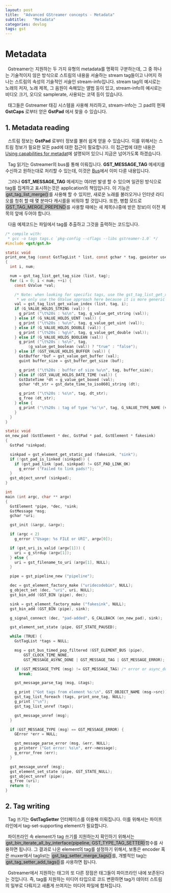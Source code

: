 ```yaml
---
layout: post
title:  "Advanced GStreamer concepts - Metadata"
subtitle:   "Metadata"
categories: devlog
tags: gst
---
```


<style>
.fill_color {background-color:rgba(164,164,164,0.7);border-radius:4px;padding:2px;}
.blue_l {color:#323C73;}
</style>

# __Metadata__

&nbsp; Gstreamer는 지원하는 두 가지 유형의 metadata를 명확히 구분하는데, 그 중 하나는 기술적이지 않은 방식으로 스트림의 내용을 서술하는 stream tag들이고 나머지 하나는 스트림의 속성의 기술적인 서술인 stream-info입니다. stream tag의 예시로는 노래의 저자, 노래 제목, 그 음원이 속해있는 앨범 등이 있고, stream-info의 예시로는 비디오 크기, 오디오 samplerate, 사용되는 코덱 등이 있습니다.

&nbsp; 태그들은 Gstreamer 태깅 시스템을 사용해 처리하고, stream-info는 그 pad의 현재 __GstCaps__ 로부터 얻은 __GstPad__ 에서 찾을 수 있습니다.

## __1. Metadata reading__

&nbsp; 스트림 정보는 __GstPad__ 로부터 정보를 불러 쉽게 얻을 수 있습니다. 이를 위해서는 스트림 정보가 필요한 모든 pad에 대한 접근이 필요합니다. 이 접근법에 대한 내용은 [Using capabilities for metadat](https://gstreamer.freedesktop.org/documentation/application-development/basics/pads.html?gi-language=c#using-capabilities-for-metadata)에 설명되어 있으니 지금은 넘어가도록 하겠습니다.

&nbsp; Tag 읽기는 Gstreamer의 bus를 통해 이뤄집니다. __GST_MESSAGE_TAG__ 메세지를 수신하고 원하는대로 처리할 수 있는데, 이것은 [Bus](https://gstreamer.freedesktop.org/documentation/application-development/basics/bus.html?gi-language=c)에서 이미 다룬 내용입니다.

&nbsp; 그러나 __GST_MESSAGE_TAG__ 메세지는 여러번 발생 할 수 있으며 일관된 방식으로 tag를 집계하고 표시하는것은 application의 책임입니다. 이 기능은 <span class="fill_color">gst_tag_list_merge()</span>를 사용해 할 수 있지만, 새로운 노래를 불러오거나 인터넷 라디오를 청취 할 때 몇 분마다 캐시를을 비워야 할 것입니다. 또한, 병합 모드로 <span class="fill_color">GST_TAG_MERGE_PREPEND</span>를 사용할 때에는 새 제목(나중에 받은 정보)이 이전 제목의 앞에 두어야 합니다.

&nbsp; 다음 예제코드는 파일에서 tag를 추출하고 그것을 출력하는 코드입니다.

```c
/* compile with:
 * gcc -o tags tags.c `pkg-config --cflags --libs gstreamer-1.0` */
#include <gst/gst.h>

static void
print_one_tag (const GstTagList * list, const gchar * tag, gpointer user_data)
{
  int i, num;

  num = gst_tag_list_get_tag_size (list, tag);
  for (i = 0; i < num; ++i) {
    const GValue *val;

    /* Note: when looking for specific tags, use the gst_tag_list_get_xyz() API,
     * we only use the GValue approach here because it is more generic */
    val = gst_tag_list_get_value_index (list, tag, i);
    if (G_VALUE_HOLDS_STRING (val)) {
      g_print ("\t%20s : %s\n", tag, g_value_get_string (val));
    } else if (G_VALUE_HOLDS_UINT (val)) {
      g_print ("\t%20s : %u\n", tag, g_value_get_uint (val));
    } else if (G_VALUE_HOLDS_DOUBLE (val)) {
      g_print ("\t%20s : %g\n", tag, g_value_get_double (val));
    } else if (G_VALUE_HOLDS_BOOLEAN (val)) {
      g_print ("\t%20s : %s\n", tag,
          (g_value_get_boolean (val)) ? "true" : "false");
    } else if (GST_VALUE_HOLDS_BUFFER (val)) {
      GstBuffer *buf = gst_value_get_buffer (val);
      guint buffer_size = gst_buffer_get_size (buf);

      g_print ("\t%20s : buffer of size %u\n", tag, buffer_size);
    } else if (GST_VALUE_HOLDS_DATE_TIME (val)) {
      GstDateTime *dt = g_value_get_boxed (val);
      gchar *dt_str = gst_date_time_to_iso8601_string (dt);

      g_print ("\t%20s : %s\n", tag, dt_str);
      g_free (dt_str);
    } else {
      g_print ("\t%20s : tag of type '%s'\n", tag, G_VALUE_TYPE_NAME (val));
    }
  }
}

static void
on_new_pad (GstElement * dec, GstPad * pad, GstElement * fakesink)
{
  GstPad *sinkpad;

  sinkpad = gst_element_get_static_pad (fakesink, "sink");
  if (!gst_pad_is_linked (sinkpad)) {
    if (gst_pad_link (pad, sinkpad) != GST_PAD_LINK_OK)
      g_error ("Failed to link pads!");
  }
  gst_object_unref (sinkpad);
}

int
main (int argc, char ** argv)
{
  GstElement *pipe, *dec, *sink;
  GstMessage *msg;
  gchar *uri;

  gst_init (&argc, &argv);

  if (argc < 2)
    g_error ("Usage: %s FILE or URI", argv[0]);

  if (gst_uri_is_valid (argv[1])) {
    uri = g_strdup (argv[1]);
  } else {
    uri = gst_filename_to_uri (argv[1], NULL);
  }

  pipe = gst_pipeline_new ("pipeline");

  dec = gst_element_factory_make ("uridecodebin", NULL);
  g_object_set (dec, "uri", uri, NULL);
  gst_bin_add (GST_BIN (pipe), dec);

  sink = gst_element_factory_make ("fakesink", NULL);
  gst_bin_add (GST_BIN (pipe), sink);

  g_signal_connect (dec, "pad-added", G_CALLBACK (on_new_pad), sink);

  gst_element_set_state (pipe, GST_STATE_PAUSED);

  while (TRUE) {
    GstTagList *tags = NULL;

    msg = gst_bus_timed_pop_filtered (GST_ELEMENT_BUS (pipe),
        GST_CLOCK_TIME_NONE,
        GST_MESSAGE_ASYNC_DONE | GST_MESSAGE_TAG | GST_MESSAGE_ERROR);

    if (GST_MESSAGE_TYPE (msg) != GST_MESSAGE_TAG) /* error or async_done */
      break;

    gst_message_parse_tag (msg, &tags);

    g_print ("Got tags from element %s:\n", GST_OBJECT_NAME (msg->src));
    gst_tag_list_foreach (tags, print_one_tag, NULL);
    g_print ("\n");
    gst_tag_list_unref (tags);

    gst_message_unref (msg);
  }

  if (GST_MESSAGE_TYPE (msg) == GST_MESSAGE_ERROR) {
    GError *err = NULL;

    gst_message_parse_error (msg, &err, NULL);
    g_printerr ("Got error: %s\n", err->message);
    g_error_free (err);
  }

  gst_message_unref (msg);
  gst_element_set_state (pipe, GST_STATE_NULL);
  gst_object_unref (pipe);
  g_free (uri);
  return 0;
}
```

## __2. Tag writing__

&nbsp; Tag 쓰기는 __GstTagSetter__ 인터페이스를 이용해 이뤄집니다. 이를 위해서는 파이프라인에서 tag-set-supporting element가 필요합니다.

&nbsp; 파이프라인 속 element가 tag 쓰기를 지원하는지 확인하기 위해서는 <span class="fill_color">gst_bin_iterate_all_by_interface(pipeline, GST_TYPE_TAG_SETTER)</span>함수를 사용하면 됩니다. 그 결과로 나온 element의 tag를 설정하기 위해서, 보통은 encoder 혹은 muxer에서 taglist는 <span class="fill_color">gst_tag_setter_merge_tags()</span>를, 개별적인 tag는 <span class="fill_color">gst_tag_setter_add_tags()</span>를 사용하면 됩니다. 

&nbsp; Gstreamer에서 지원하는 태그의 또 다른 장점은 태그들이 파이프라인 내에 보존된다는 것입니다. 즉, tag를 지원하는 미디어 타입으로 코드 변환하면 tag가 데이터 스트림의 일부로 다뤄지고 새롭게 쓰여지는 미디어 파일에 합쳐집니다.
